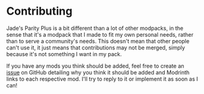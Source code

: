 # Contributing

Jade's Parity Plus is a bit different than a lot of other modpacks, in the sense that it's a modpack that I made to fit my own personal needs, rather than to serve a community's needs.
This doesn't mean that other people can't use it, it just means that contributions may not be merged, simply because it's not something I want in my pack.

If you have any mods you think should be added, feel free to create an [issue](https://github.com/jadelily18/jades-parity-plus/issues) on GitHub detailing why you think it should be added and Modrinth links to each respective mod. I'll try to reply to it or implement it as soon as I can!
